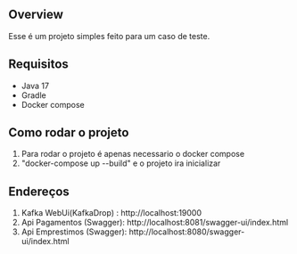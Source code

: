 ## Overview
Esse é um projeto simples feito para um caso de teste.

## Requisitos
* Java 17
* Gradle
* Docker compose

## Como rodar o projeto
1. Para rodar o projeto é apenas necessario o docker compose
2. "docker-compose up --build" e o projeto ira inicializar

## Endereços
1. Kafka WebUi(KafkaDrop) : http://localhost:19000
2. Api Pagamentos (Swagger): http://localhost:8081/swagger-ui/index.html
3. Api Emprestimos (Swagger): http://localhost:8080/swagger-ui/index.html

